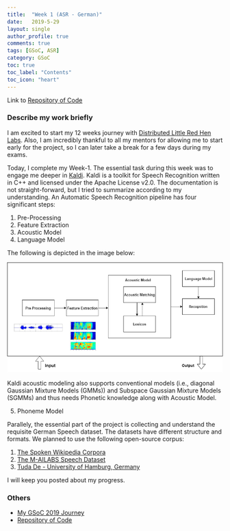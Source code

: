 ```yaml
---
title:  "Week 1 (ASR - German)"
date:   2019-5-29
layout: single
author_profile: true
comments: true
tags: [GSoC, ASR]
category: GSoC
toc: true
toc_label: "Contents"
toc_icon: "heart"
---
```


Link to [Repository of Code](https://github.com/AASHISHAG/asr-german)

### Describe my work briefly

I am excited to start my 12 weeks journey with [Distributed Little Red Hen Labs](http://www.redhenlab.org/). Also, I am incredibly thankful to all my mentors for allowing me to start early for the project, so I can later take a break for a few days during my exams.

Today, I complete my Week-1. The essential task during this week was to engage me deeper in [Kaldi](http://kaldi-asr.org). Kaldi is a toolkit for Speech Recognition written in C++ and licensed under the Apache License v2.0. The documentation is not straight-forward, but I tried to summarize according to my understanding. An Automatic Speech Recognition pipeline has four significant steps:

1. Pre-Processing
2. Feature Extraction
3. Acoustic Model
4. Language Model

The following is depicted in the image below:

![](
/others/speech-recognition-pipeline.png)

Kaldi acoustic modeling also supports conventional models (i.e., diagonal Gaussian Mixture Models (GMMs)) and Subspace Gaussian Mixture Models (SGMMs) and thus needs Phonetic knowledge along with Acoustic Model.

5. Phoneme Model

Parallely, the essential part of the project is collecting and understand the requisite German Speech dataset. The datasets have different structure and formats. We planned to use the following open-source corpus:

1. [The Spoken Wikipedia Corpora](https://nats.gitlab.io/swc/)
2. [The M-AILABS Speech Dataset](https://www.caito.de/2019/01/the-m-ailabs-speech-dataset/)
3. [Tuda De - University of Hamburg, Germany](https://www.inf.uni-hamburg.de/)

I will keep you posted about my progress.

### Others

- [My GSoC 2019 Journey](https://aashishag.github.io/categories/#gsoc)
- [Repository of Code](https://github.com/AASHISHAG/asr-german)
